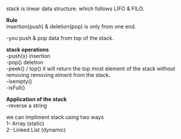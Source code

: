 
stack is linear data structure. which follows LIFO & FILO.

**Rule**<br>
insertion(push) & deletion(pop) is only from one end.<br>

-you push & pop data from top of the stack.<br>

**stack operations** <br>
-push(x) insertion  <br>
-pop() deletion <br>
-peek() / top() it will return the top most element of the stack without removing removing elment from the stack. <br>
-isempty() <br>
-isFull()  <br>

**Application of the stack** <br>
-reverse a string  <br>


we can impliment stack using two ways <br>
    1- Array (static)<br>
    2- Linked List (dynamic)<br>